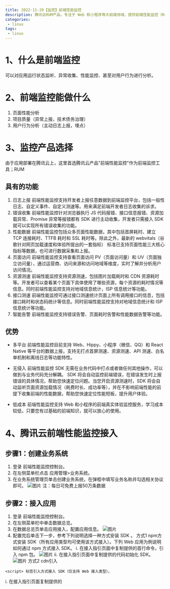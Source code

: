 ```yaml
---
title: 2022-11-29【监控】前端性能监控
description: 腾讯云RUM产品，专注于 Web 和小程序等大前端领域，提供前端性能监控（Real User Monitoring，RUM）一站式解决方案。主要关注用户页面性能（页面测速、接口测速、CDN 测速等）和质量（JS 错误、Ajax 错误等），并且联动腾讯云应用性能观测实现前后端一体化监控。用户只需要安装 SDK 到自己的项目中，通过简单配置化，即可实现对用户页面质量的全方位守护，真正做到了低成本使用和无侵入监控。
categories:
 - linux
tags:
 - linux
---
```

# 1、什么是前端监控
可以对应用运行状态监听、异常收集、性能监控、甚至对用户行为进行分析。

# 2、前端监控能做什么
1. 页面性能分析
2. 项目质量（异常上报，技术债务治理）
3. 用户行为分析（主动日志上报，埋点）

# 3、监控产品选择
由于应用部署在腾讯云上，这里首选腾讯云产品"前端性能监控"作为前端监控工具；RUM
## 具有的功能
1. 日志上报
前端性能监控支持开发者上报任意数据到前端监控平台，包括一般性日志、自定义事件、自定义测速等。用来满足前端开发者日志收集的诉求。
2. 错误收集
前端性能监控针对浏览器执行 JS 代码报错、接口信息报错、资源加载异常、Promise 异常等报错都有 SDK 进行主动收集，开发者只需接入 SDK 就可以实现所有错误收集的功能。
3. 性能数据
前端性能监控包括众多页面性能数据，其中包括首屏耗时、建立 TCP 连接耗时、TTFB 耗时和 SSL 耗时等。除此之外，最新的 webvitals（谷歌针对网页加载速度和体验所提出的一套指标） 标准已支持页面性能三大核心指标等数据，也可进行数据采集和上报。
4. 页面访问
前端性能监控支持查看页面访问 PV（页面访问量）和 UV（页面独立访问量），通过运营商、访问来源和访问地域等维度，实时了解并分析用户访问情况。
5. 资源测速
前端性能监控支持资源测速，包括图片加载耗时和 CDN 资源耗时等。开发者可以查看某个页面下具体使用了哪些资源，每个资源的耗时情况等信息。同时前端性能监控支持对地域信息统计，ISP 信息统计等功能。
6. 接口测速
前端性能监控可通过接口测速统计页面上所有调用接口的信息，包括接口耗时和状态码统计等信息。同时前端性能监控支持对地域信息统计和 ISP 信息统计等功能。
7. 智能告警
前端性能监控支持错误告警、页面耗时告警和性能数据告警等功能。

## 优势
- 多平台
前端性能监控目前支持 Web、Hippy、小程序（微信、QQ）和 React Native 等平台的数据上报，支持无打点首屏测速、资源测速、API 测速、白名单机制和离线日志等功能特性。

- 无侵入
前端性能监控 SDK 无需在业务代码中打点或者做任何其他操作，可以做到与业务代码充分解耦。 SDK 将会自动监控前端错误，在错误发生时上报错误的具体情况，帮助您快速定位问题。当您开启资源测速时，SDK 将会自动监听页面资源加载情况（耗费时长、成功率等），并在不影响前端性能的前提下收集前端的性能数据，帮助您快速定位性能短板，提升用户体验。

- 低成本
前端性能监控支持 Web 和小程序的前端真实体验监控服务，学习成本较低，只要您有过基础的前端知识，就可以放心的使用。

# 4、腾讯云前端性能监控接入
## 步骤1：创建业务系统
1. 登录 前端性能监控控制台。
2. 在左侧菜单栏点击 应用管理>业务系统。
3. 在业务系统管理页单击创建业务系统，在弹框中填写业务名称并勾选相关协议即可。
![图片](/api/project/10918198/files/29766016/imagePreview)
注：每日可免费上报50万条数据
## 步骤2：接入应用
1. 登录 前端性能监控控制台。
2. 在左侧菜单栏中单击数据总览。
3. 在数据总览页单击应用接入，配置应用信息。
![图片](/api/project/10918198/files/29766181/imagePreview)
4. 配置完后单击下一步，参考下列说明选择一种方式安装 SDK 。
方式1 npm方式安装 SDK（所有应用类型均可使用该方式接入）。下列 Web 应用为例说明如何通过 npm 方式接入 SDK。
i. 在接入指引页面中复制提供的首行命令，引入 npm 包。
![图片](/api/project/10918198/files/29766186/imagePreview)
ii. 在接入指引页面中复制提供的代码初始化 SDK。
![图片](/api/project/10918198/files/29766187/imagePreview)
方式2 cdn引入
```
<script> 标签引入方式接入 SDK（仅支持 Web 接入类型）。
```
i. 在接入指引页面复制提供的 <script> 标签 代码。
ii. 把**<script> 标签引入**类型下的代码引入到 <head></head> 标签中即可。
![图片](/api/project/10918198/files/29766189/imagePreview)

## 步骤3：查看监控数据
1. 完成配置、部署应用后，刷新界面、调用接口或触发自定义的日志上报功能后，将在network 中可以看到上报接口的调用。如下：
![图片](/api/project/10918198/files/29766195/imagePreview)
2. 通过一段时间的数据上报，可在腾讯云“前性能监控”页面中查看对应数据（日志、异常、页面访问）
![图片](/api/project/10918198/files/29766233/imagePreview)

# 5、数据如何分析

# RUM 与 TAM
- TAM上未绑定RUM业务系统id的项目，每个小时限流日志上报约5w条，超过后会对全量上报进行限流，下个小时自动解除限流。https://km.woa.com/group/42893/articles/show/512416
目前TAM成本计算公式为 上报量/10000*0.0238 成本优化持续进行中
# Q&A